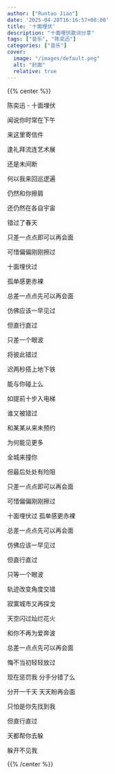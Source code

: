 ```yaml
---
author: ["Runtao Jiao"]
date: '2025-04-28T16:16:57+08:00'
title: '十面埋伏'
description: "十面埋伏歌词分享"
tags: ["音乐", "陈奕迅"]
categories: ["音乐"]
cover:
  image: "/images/default.png"
  alt: "封面"
  relative: true
---
```


{{% center %}}

<!-- <iframe frameborder="no" border="0" marginwidth="0" marginheight="0" width="100%" height="100" src="https://music.163.com/outchain/player?type=2&id=29764553&amp;auto=1&amp;height=100"></iframe> -->

陈奕迅 - 十面埋伏

闻说你时常在下午

来这里寄信件

逢礼拜流连艺术展

还是未间断

何以我来回巡逻遍

仍然和你擦肩

还仍然在各自宇宙

错过了春天

只差一点点即可以再会面

可惜偏偏刚刚擦过

十面埋伏过

孤单感更赤裸

总差一点点先可以再会面

仿佛应该一早见过

但直行直过

只差一个眼波

将彼此错过

迟两秒搭上地下铁

能与你碰上么

如提前十步入电梯

谁又被错过

和某某从来未预约

为何能见更多

全城来撞你

但最后处处有险阻

只差一点点即可以再会面

可惜偏偏刚刚擦过

十面埋伏过 孤单感更赤裸

总差一点点先可以再会面

仿佛应该一早见过

但直行直过

只等一个眼波

轨迹改变角度交错

寂寞城市又再探戈

天空闪过灿烂花火

和你不再为爱奔波

总差一点点先可以再会面

悔不当初轻轻放过

现在惩罚我 分手分错了么

分开一千天 天天盼再会面

只怕是你先找到我

但直行直过

天都帮你去躲

躲开不见我

{{% /center %}}
